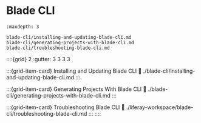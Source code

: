 # Blade CLI

```{toctree}
:maxdepth: 3

blade-cli/installing-and-updating-blade-cli.md
blade-cli/generating-projects-with-blade-cli.md
blade-cli/troubleshooting-blade-cli.md
```

::::{grid} 2
:gutter: 3 3 3 3

:::{grid-item-card} Installing and Updating Blade CLI
:link: ./blade-cli/installing-and-updating-blade-cli.md
:::

:::{grid-item-card} Generating Projects With Blade CLI
:link: ./blade-cli/generating-projects-with-blade-cli.md
:::

:::{grid-item-card} Troubleshooting Blade CLI
:link: ./liferay-workspace/blade-cli/troubleshooting-blade-cli.md
:::
::::